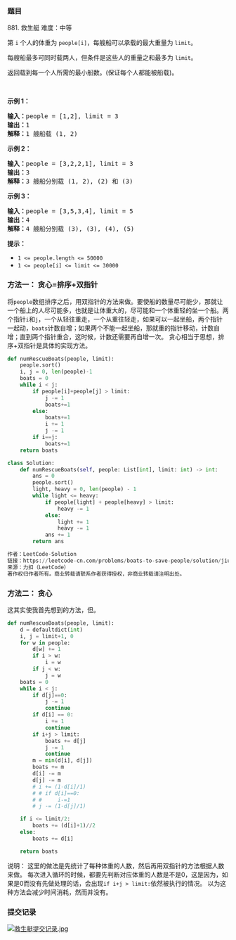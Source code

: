 ### 题目
881\. 救生艇
难度：中等
<p>第&nbsp;<code>i</code>&nbsp;个人的体重为&nbsp;<code>people[i]</code>，每艘船可以承载的最大重量为&nbsp;<code>limit</code>。</p>

<p>每艘船最多可同时载两人，但条件是这些人的重量之和最多为&nbsp;<code>limit</code>。</p>

<p>返回载到每一个人所需的最小船数。(保证每个人都能被船载)。</p>

<p>&nbsp;</p>

<p><strong>示例 1：</strong></p>

<pre><strong>输入：</strong>people = [1,2], limit = 3
<strong>输出：</strong>1
<strong>解释：</strong>1 艘船载 (1, 2)
</pre>

<p><strong>示例 2：</strong></p>

<pre><strong>输入：</strong>people = [3,2,2,1], limit = 3
<strong>输出：</strong>3
<strong>解释：</strong>3 艘船分别载 (1, 2), (2) 和 (3)
</pre>

<p><strong>示例 3：</strong></p>

<pre><strong>输入：</strong>people = [3,5,3,4], limit = 5
<strong>输出：</strong>4
<strong>解释：</strong>4 艘船分别载 (3), (3), (4), (5)</pre>

<p><strong>提示：</strong></p>

<ul>
	<li><code>1 &lt;=&nbsp;people.length &lt;= 50000</code></li>
	<li><code>1 &lt;= people[i] &lt;=&nbsp;limit &lt;= 30000</code></li>
</ul>


### 方法一： 贪心=排序+双指针
将`people`数组排序之后，用双指针的方法来做。要使船的数量尽可能少，那就让一个船上的人尽可能多，也就是让体重大的，尽可能和一个体重轻的坐一个船。两个指针`i`和`j`，一个从轻往重走，一个从重往轻走，如果可以一起坐船，两个指针一起动，`boats`计数自增；如果两个不能一起坐船，那就重的指针移动，计数自增；直到两个指针重合，这时候，计数还需要再自增一次。
贪心相当于思想，排序+双指针是具体的实现方法。
``` python
def numRescueBoats(people, limit):
    people.sort()
    i, j = 0, len(people)-1
    boats = 0
    while i < j:
        if people[i]+people[j] > limit:
            j -= 1
            boats+=1
        else:
            boats+=1
            i += 1
            j -= 1
        if i==j:
            boats+=1
    return boats
```
``` python
class Solution:
    def numRescueBoats(self, people: List[int], limit: int) -> int:
        ans = 0
        people.sort()
        light, heavy = 0, len(people) - 1
        while light <= heavy:
            if people[light] + people[heavy] > limit:
                heavy -= 1
            else:
                light += 1
                heavy -= 1
            ans += 1
        return ans

作者：LeetCode-Solution
链接：https://leetcode-cn.com/problems/boats-to-save-people/solution/jiu-sheng-ting-by-leetcode-solution-0nsp/
来源：力扣（LeetCode）
著作权归作者所有。商业转载请联系作者获得授权，非商业转载请注明出处。
```

### 方法二： 贪心
这其实使我首先想到的方法，但。
``` python
def numRescueBoats(people, limit):
    d = defaultdict(int)
    i, j = limit+1, 0
    for w in people:
        d[w] += 1
        if i > w:
            i = w
        if j < w:
            j = w
    boats = 0
    while i < j:
        if d[j]==0:
            j -= 1
            continue
        if d[i] == 0:
            i += 1
            continue
        if i+j > limit:
            boats += d[j]
            j -= 1
            continue
        m = min(d[i], d[j])
        boats += m
        d[i] -= m
        d[j] -= m
        # i += (1-d[i]/1)
        # # if d[i]==0:
        # #     i-=1
        # j -= (1-d[j]/1)

    if i <= limit/2:
        boats += (d[i]+1)//2
    else:
        boats += d[i]

    return boats
```
说明：
这里的做法是先统计了每种体重的人数，然后再用双指针的方法根据人数来做。
每次进入循环的时候，都要先判断对应体重的人数是不是0，这是因为，如果是0而没有先做处理的话，会出现`if i+j > limit:`依然被执行的情况。
以为这种方法会减少时间消耗，然而并没有。

### 提交记录
[![救生艇提交记录.jpg](https://z3.ax1x.com/2021/08/26/hKF2jK.jpg)](https://imgtu.com/i/hKF2jK)